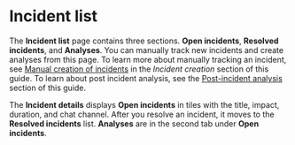 # Incident list<a name="tracking-list"></a>

The **Incident list** page contains three sections\. **Open incidents**, **Resolved incidents**, and **Analyses**\. You can manually track new incidents and create analyses from this page\. To learn more about manually tracking an incident, see [Manual creation of incidents](incident-creation.md#incident-tracking-manual) in the *Incident creation* section of this guide\. To learn about post incident analysis, see the [Post\-incident analysis](analysis.md) section of this guide\. 

The **Incident details** displays **Open incidents** in tiles with the title, impact, duration, and chat channel\. After you resolve an incident, it moves to the **Resolved incidents** list\. **Analyses** are in the second tab under **Open incidents**\.